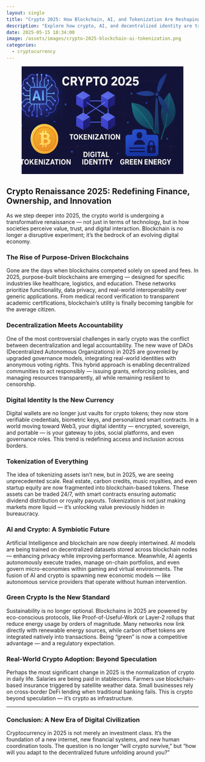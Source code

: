 ```yaml
---
layout: single
title: "Crypto 2025: How Blockchain, AI, and Tokenization Are Reshaping the Future"
description: "Explore how crypto, AI, and decentralized identity are transforming finance, ownership, and global innovation in 2025."
date: 2025-05-15 18:34:00
image: /assets/images/crypto-2025-blockchain-ai-tokenization.png
categories:
  - cryptocurrency
---
```


<figure style="text-align: center;">
  <img src="/assets/images/crypto-2025-blockchain-ai-tokenization.png" alt="Crypto 2025: How Blockchain, AI, and Tokenization Are Reshaping the Future" width="1024" style="max-width:100%; height:auto;" />
</figure>

## Crypto Renaissance 2025: Redefining Finance, Ownership, and Innovation

As we step deeper into 2025, the crypto world is undergoing a transformative renaissance — not just in terms of technology, but in how societies perceive value, trust, and digital interaction. Blockchain is no longer a disruptive experiment; it’s the bedrock of an evolving digital economy.

### The Rise of Purpose-Driven Blockchains

Gone are the days when blockchains competed solely on speed and fees. In 2025, purpose-built blockchains are emerging — designed for specific industries like healthcare, logistics, and education. These networks prioritize functionality, data privacy, and real-world interoperability over generic applications. From medical record verification to transparent academic certifications, blockchain’s utility is finally becoming tangible for the average citizen.

### Decentralization Meets Accountability

One of the most controversial challenges in early crypto was the conflict between decentralization and legal accountability. The new wave of DAOs (Decentralized Autonomous Organizations) in 2025 are governed by upgraded governance models, integrating real-world identities with anonymous voting rights. This hybrid approach is enabling decentralized communities to act responsibly — issuing grants, enforcing policies, and managing resources transparently, all while remaining resilient to censorship.

### Digital Identity Is the New Currency

Digital wallets are no longer just vaults for crypto tokens; they now store verifiable credentials, biometric keys, and personalized smart contracts. In a world moving toward Web3, your digital identity — encrypted, sovereign, and portable — is your gateway to jobs, social platforms, and even governance roles. This trend is redefining access and inclusion across borders.

### Tokenization of Everything

The idea of tokenizing assets isn’t new, but in 2025, we are seeing unprecedented scale. Real estate, carbon credits, music royalties, and even startup equity are now fragmented into blockchain-based tokens. These assets can be traded 24/7, with smart contracts ensuring automatic dividend distribution or royalty payouts. Tokenization is not just making markets more liquid — it’s unlocking value previously hidden in bureaucracy.

### AI and Crypto: A Symbiotic Future

Artificial Intelligence and blockchain are now deeply intertwined. AI models are being trained on decentralized datasets stored across blockchain nodes — enhancing privacy while improving performance. Meanwhile, AI agents autonomously execute trades, manage on-chain portfolios, and even govern micro-economies within gaming and virtual environments. The fusion of AI and crypto is spawning new economic models — like autonomous service providers that operate without human intervention.

### Green Crypto Is the New Standard

Sustainability is no longer optional. Blockchains in 2025 are powered by eco-conscious protocols, like Proof-of-Useful-Work or Layer-2 rollups that reduce energy usage by orders of magnitude. Many networks now link directly with renewable energy sources, while carbon offset tokens are integrated natively into transactions. Being “green” is now a competitive advantage — and a regulatory expectation.

### Real-World Crypto Adoption: Beyond Speculation

Perhaps the most significant change in 2025 is the normalization of crypto in daily life. Salaries are being paid in stablecoins. Farmers use blockchain-based insurance triggered by satellite weather data. Small businesses rely on cross-border DeFi lending when traditional banking fails. This is crypto beyond speculation — it’s crypto as infrastructure.

---

### Conclusion: A New Era of Digital Civilization

Cryptocurrency in 2025 is not merely an investment class. It’s the foundation of a new internet, new financial systems, and new human coordination tools. The question is no longer “will crypto survive,” but “how will you adapt to the decentralized future unfolding around you?”
